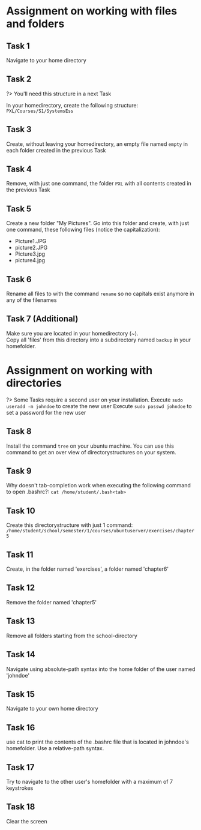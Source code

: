 # Assignment on working with files and folders

## Task 1
Navigate to your home directory


## Task 2
?> <i class="fa-solid fa-circle-info"></i> You'll need this structure in a next Task

In your homedirectory, create the following structure:
`
PXL/Courses/S1/SystemsEss
`


## Task 3
Create, without leaving your homedirectory, an empty file named `empty` in each folder created in the previous Task


## Task 4
Remove, with just one command, the folder `PXL` with all contents created in the previous Task


## Task 5
Create a new folder "My Pictures". Go into this folder and create, with just one command, these following files (notice the capitalization):
- Picture1.JPG
- picture2.JPG
- Picture3.jpg
- picture4.jpg


## Task 6
Rename all files to with the command `rename` so no capitals exist anymore in any of the filenames


## Task 7 (Additional)
Make sure you are located in your homedirectory (~). <br/>
Copy all 'files' from this directory into a subdirectory named `backup` in your homefolder.


# Assignment on working with directories

?> <i class="fa-solid fa-circle-info"></i> Some Tasks require a second user on your installation. 
Execute `sudo useradd -m johndoe` to create the new user
Execute `sudo passwd johndoe` to set a password for the new user

## Task 8
Install the command `tree` on your ubuntu machine. You can use this command to get an over view of directorystructures on your system.


## Task 9
Why doesn't tab-completion work when executing the following command to open .bashrc?:
`cat /home/student/.bash<tab>`


## Task 10
Create this directorystructure with just 1 command:
`/home/student/school/semester/1/courses/ubuntuserver/exercises/chapter5`


## Task 11
Create, in the folder named 'exercises', a folder named 'chapter6'


## Task 12
Remove the folder named 'chapter5'


## Task 13
Remove all folders starting from the school-directory


## Task 14
Navigate using absolute-path syntax into the home folder of the user named 'johndoe'


## Task 15
Navigate to your own home directory


## Task 16
use cat to print the contents of the .bashrc file that is located in johndoe's homefolder. Use a relative-path syntax.


## Task 17
Try to navigate to the other user's homefolder with a maximum of 7 keystrokes


## Task 18
Clear the screen

